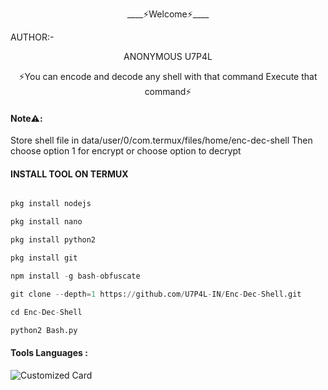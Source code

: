 <p align="center">
____⚡Welcome⚡____


AUTHOR:-
<p align="center">
ANONYMOUS U7P4L

</br>
<p align="center">
      ⚡You can encode and decode any shell with that command Execute that command⚡
</p>

#### Note⚠️:
Store shell file in data/user/0/com.termux/files/home/enc-dec-shell
Then choose option 1 for encrypt or choose option to decrypt

#### INSTALL TOOL ON TERMUX
```python

pkg install nodejs

pkg install nano

pkg install python2

pkg install git

npm install -g bash-obfuscate

git clone --depth=1 https://github.com/U7P4L-IN/Enc-Dec-Shell.git 

cd Enc-Dec-Shell

python2 Bash.py
```


#### Tools Languages :

![Customized Card](https://github-readme-stats.vercel.app/api/pin?username=ANONYMOUS-U7P4L&repo=Enc-Dec-Shell&title_color=fff&icon_color=f9f9f9&text_color=9f9f9f&bg_color=151515)
